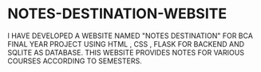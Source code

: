# NOTES-DESTINATION-WEBSITE
I HAVE DEVELOPED A WEBSITE NAMED "NOTES DESTINATION" FOR BCA FINAL YEAR PROJECT USING HTML , CSS , FLASK FOR BACKEND AND SQLITE AS DATABASE. THIS WEBSITE PROVIDES NOTES FOR VARIOUS COURSES ACCORDING TO SEMESTERS.
